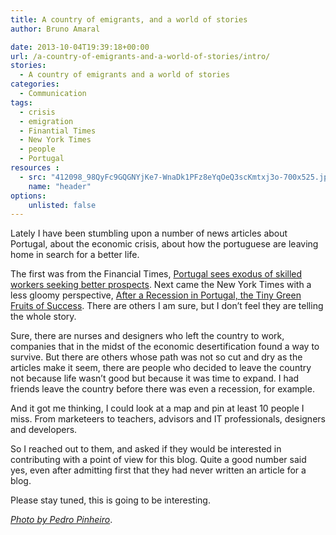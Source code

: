 ```yaml
---
title: A country of emigrants, and a world of stories
author: Bruno Amaral

date: 2013-10-04T19:39:18+00:00
url: /a-country-of-emigrants-and-a-world-of-stories/intro/
stories:
  - A country of emigrants and a world of stories
categories:
  - Communication
tags:
  - crisis
  - emigration
  - Finantial Times
  - New York Times
  - people
  - Portugal
resources : 
  - src: "412098_98QyFc9GQGNYjKe7-WnaDk1PFz8eYqOeQ3scKmtxj3o-700x525.jpg"
    name: "header"
options:
    unlisted: false
---
```

Lately I have been stumbling upon a number of news articles about Portugal, about the economic crisis, about how the portuguese are leaving home in search for a better life.

The first was from the Financial Times, [Portugal sees exodus of skilled workers seeking better prospects][1]. Next came the New York Times with a less gloomy perspective, [After a Recession in Portugal, the Tiny Green Fruits of Success][2]. There are others I am sure, but I don&#8217;t feel they are telling the whole story.

Sure, there are nurses and designers who left the country to work, companies that in the midst of the economic desertification found a way to survive. But there are others whose path was not so cut and dry as the articles make it seem, there are people who decided to leave the country not because life wasn&#8217;t good but because it was time to expand. I had friends leave the country before there was even a recession, for example.

And it got me thinking, I could look at a map and pin at least 10 people I miss. From marketeers to teachers, advisors and IT professionals, designers and developers.

So I reached out to them, and asked if they would be interested in contributing with a point of view for this blog. Quite a good number said yes, even after admitting first that they had never written an article for a blog.

Please stay tuned, this is going to be interesting.

[_Photo by Pedro Pinheiro_][3].



 [1]: https://www.ft.com/intl/cms/s/0/5c57aff8-0f37-11e3-ae66-00144feabdc0.html?utm_content=bufferb7ab0&siteedition=intl#axzz2eP7u3NQ2
 [2]: https://www.nytimes.com/2013/08/29/business/global/portugal-looks-outward-in-bid-for-recovery.html?pagewanted=all&_r=1&
 [3]: https://pedromourapinheiro.com/
